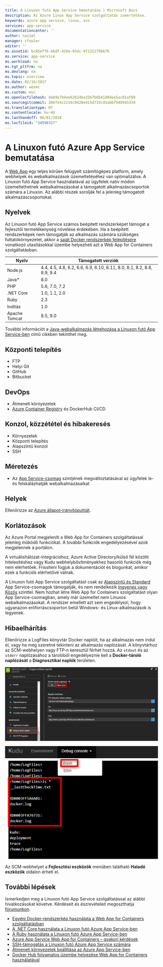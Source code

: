 ```yaml
---
title: A Linuxon futó App Service bemutatása | Microsoft Docs
description: Az Azure Linux App Service szolgáltatás ismertetése.
keywords: azure app service, linux, oss
services: app-service
documentationcenter: ''
author: naziml
manager: cfowler
editor: ''
ms.assetid: bc85eff6-bbdf-410a-93dc-0f1222796676
ms.service: app-service
ms.workload: na
ms.tgt_pltfrm: na
ms.devlang: na
ms.topic: overview
ms.date: 02/16/2017
ms.author: wesmc
ms.custom: mvc
ms.openlocfilehash: dab9e7b4ee62624ba32b7b6b41d0dee5ac01af09
ms.sourcegitcommit: 266fe4c2216c0420e415d733cd3abbf94994533d
ms.translationtype: HT
ms.contentlocale: hu-HU
ms.lasthandoff: 06/01/2018
ms.locfileid: "34598317"
---
```

# <a name="introduction-to-azure-app-service-on-linux"></a>A Linuxon futó Azure App Service bemutatása

A [Web App](../app-service-web-overview.md) egy teljes körűen felügyelt számítógépes platform, amely webhelyek és webalkalmazások üzemeltetéséhez van optimalizálva. A Linuxon futó App Service használatával az ügyfelek natív módon üzemeltethetnek webalkalmazásokat a támogatott alkalmazáscsoportok számára a Linuxon. Az alábbi részek sorolják fel a jelenleg támogatott alkalmazáscsoportokat.

## <a name="languages"></a>Nyelvek

Az Linuxon futó App Service számos beépített rendszerképet támogat a fejlesztői termelékenység növelése érdekében. Ha a beépített rendszerképek nem támogatják az alkalmazás számára szükséges futtatókörnyezetet, akkor a [saját Docker rendszerkép felépítésére](tutorial-custom-docker-image.md) vonatkozó utasításokkal üzembe helyezheti azt a Web App for Containers szolgáltatásban.

| Nyelv | Támogatott verziók |
|---|---|
| Node.js | 4.4, 4.5, 4.8, 6.2, 6.6, 6.9, 6.10, 6.11, 8.0, 8.1, 8.2, 8.8, 8.9, 9.4 |
| Java* | 8.0 |
| PHP | 5.6, 7.0, 7.2 |
| .NET Core | 1.0, 1.1, 2.0 |
| Ruby | 2.3 |
| Indítás | 1.0 |
| Apache Tomcat | 8.5, 9.0 |

További információt a [Java-webalkalmazás létrehozása a Linuxon futó App Service-ben](https://docs.microsoft.com/azure/app-service/containers/quickstart-java) című cikkben tekinthet meg.

## <a name="deployments"></a>Központi telepítés

* FTP
* Helyi Git
* GitHub
* Bitbucket

## <a name="devops"></a>DevOps

* Átmeneti környezetek
* [Azure Container Registry](https://docs.microsoft.com/azure/container-registry/container-registry-intro) és DockerHub CI/CD

## <a name="console-publishing-and-debugging"></a>Konzol, közzététel és hibakeresés

* Környezetek
* Központi telepítés
* Alapszintű konzol
* SSH

## <a name="scaling"></a>Méretezés

* Az [App Service-csomag](https://docs.microsoft.com/azure/app-service/azure-web-sites-web-hosting-plans-in-depth-overview?toc=%2fazure%2fapp-service-web%2ftoc.json) szintjének megváltoztatásával az ügyfelek le- és felskálázhatják webalkalmazásaikat

## <a name="locations"></a>Helyek

Ellenőrizze az [Azure állapot-irányítópultját](https://azure.microsoft.com/status).

## <a name="limitations"></a>Korlátozások

Az Azure Portal megjeleníti a Web App for Containers szolgáltatással jelenleg működő funkciókat. A további funkciók engedélyezésével azok megjelennek a portálon.

A virtuálishálózat-integrációhoz, Azure Active Directory/külső fél közötti hitelesítéshez vagy Kudu webhelybővítményekhez hasonló funkciók még nem elérhetőek. Frissíteni fogjuk a dokumentációt és blogunkat, amikor ezek a funkciók elérhetővé válnak.

A Linuxon futó App Service szolgáltatást csak az [Alapszintű és Standard](https://azure.microsoft.com/pricing/details/app-service/plans/) App Service-csomagok támogatják, és nem rendelkezik [Ingyenes vagy Közös](https://azure.microsoft.com/pricing/details/app-service/plans/) szinttel. Nem hozhat létre Web App for Containers szolgáltatást olyan App Service-csomagban, amely már üzemeltet nem Linuxos webalkalmazásokat. A rendszer emellett azt sem engedélyezi, hogy ugyanazon erőforráscsoporton belül Windows- és Linux-alkalmazások is legyenek.

## <a name="troubleshooting"></a>Hibaelhárítás

Ellenőrizze a LogFiles könyvtár Docker naplóit, ha az alkalmazás nem indul el, vagy ha meg szeretné tekinteni az alkalmazás naplózását. A könyvtárhoz az SCM-webhelyen vagy FTP-n keresztül férhet hozzá.
Az `stdout` és az `stderr` naplózásához a tárolóból engedélyeznie kell a **Docker-tároló naplózását** a **Diagnosztikai naplók** területen.

![Naplózás engedélyezése][2]

![A Kudu használata a Docker naplók megtekintésére][1]

Az SCM-webhelyet a **Fejlesztési eszközök** menüben található **Haladó eszközök** oldalon érheti el.

## <a name="next-steps"></a>További lépések

Ismerkedjen meg a Linuxon futó App Service szolgáltatással az alábbi hivatkozásokat követve. Kérdéseit és észrevételeit megoszthatja [fórumunkon](https://social.msdn.microsoft.com/forums/azure/home?forum=windowsazurewebsitespreview).

* [Egyéni Docker-rendszerkép használata a Web App for Containers szolgáltatásban](quickstart-docker-go.md)
* [A .NET Core használata a Linuxon futó Azure App Service-ben](quickstart-dotnetcore.md)
* [A Ruby használata a Linuxon futó Azure App Service-ben](quickstart-ruby.md)
* [Azure App Service Web App for Containers – gyakori kérdések](app-service-linux-faq.md)
* [SSH-támogatás a Linuxon futó Azure App Service számára](app-service-linux-ssh-support.md)
* [Átmeneti környezetek beállítása az Azure App Service-ben](../../app-service/web-sites-staged-publishing.md?toc=%2fazure%2fapp-service%2fcontainers%2ftoc.json)
* [Docker Hub folyamatos üzembe helyezése Web App for Containers használatával](./app-service-linux-ci-cd.md)

<!--Image references-->
[1]: ./media/app-service-linux-intro/kudu-docker-logs.png
[2]: ./media/app-service-linux-intro/logging.png
